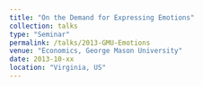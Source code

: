 ```yaml
---
title: "On the Demand for Expressing Emotions"
collection: talks
type: "Seminar"
permalink: /talks/2013-GMU-Emotions
venue: "Economics, George Mason University"
date: 2013-10-xx
location: "Virginia, US"
---
```

